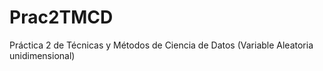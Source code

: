 # Prac2TMCD
Práctica 2 de Técnicas y Métodos de Ciencia de Datos (Variable Aleatoria unidimensional)
